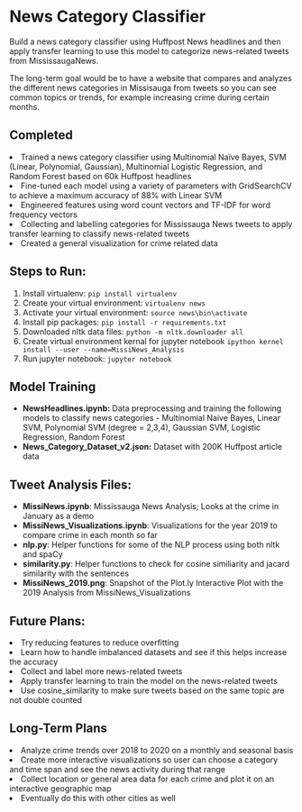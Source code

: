 # News Category Classifier
Build a news category classifier using Huffpost News headlines and then apply transfer learning to use this model to categorize news-related tweets from MississaugaNews. 

The long-term goal would be to have a website that compares and analyzes the different news categories in Missisauga from tweets so you can see common topics or trends, for example increasing crime during certain months. 

## Completed
<li> Trained a news category classifier using Multinomial Naïve Bayes, SVM (Linear, Polynomial, Gaussian), Multinomial Logistic Regression, and Random Forest based on 60k Huffpost headlines
<li> Fine-tuned each model using a variety of parameters with GridSearchCV to achieve a maximum accuracy of 88% with Linear SVM
<li> Engineered features using word count vectors and TF-IDF for word frequency vectors
<li> Collecting and labelling categories for Mississauga News tweets to apply transfer learning to classify news-related tweets 
<li> Created a general visualization for crime related data 

## Steps to Run:
1. Install virtualenv: `pip install virtualenv`
2. Create your virtual environment: `virtualenv news`
3. Activate your virtual environment: `source news\bin\activate`
4. Install pip packages: `pip install -r requirements.txt`
5. Downloaded nltk data files: `python -m nltk.downloader all`
6. Create virtual environment kernal for jupyter notebook `ipython kernel install --user --name=MissiNews_Analysis`
7. Run jupyter notebook: `jupyter notebook`

## Model Training 
- **NewsHeadlines.ipynb:** Data preprocessing and training the following models to classify news categories - Multinomial Naive Bayes, Linear SVM, Polynomial SVM (degree = 2,3,4), Gaussian SVM, Logistic Regression, Random Forest
- **News_Category_Dataset_v2.json:** Dataset with 200K Huffpost article data 

## Tweet Analysis Files:

- **MissiNews.ipynb**: Mississauga News Analysis; Looks at the crime in January as a demo 
- **MissiNews_Visualizations.ipynb**: Visualizations for the year 2019 to compare crime in each month so far
- **nlp.py**: Helper functions for some of the NLP process using both nltk and spaCy
- **similarity.py**: Helper functions to check for cosine similiarity and jacard similarity with the sentences
- **MissiNews_2019.png**: Snapshot of the Plot.ly Interactive Plot with the 2019 Analysis from MissiNews_Visualizations


## Future Plans:
<li> Try reducing features to reduce overfitting 
<li> Learn how to handle imbalanced datasets and see if this helps increase the accuracy 
<li> Collect and label more news-related tweets 
<li> Apply transfer learning to train the model on the news-related tweets 
<li> Use cosine_similarity to make sure tweets based on the same topic are not double counted </li>

## Long-Term Plans 
<li> Analyze crime trends over 2018 to 2020 on a monthly and seasonal basis </li>
<li> Create more interactive visualizations so user can choose a category and time span and see the news activity during that range
<li> Collect location or general area data for each crime and plot it on an interactive geographic map </li>
<li> Eventually do this with other cities as well </li> 
